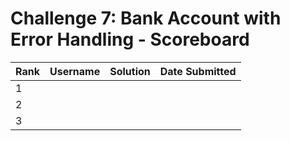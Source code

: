 # Challenge 7: Bank Account with Error Handling - Scoreboard

| Rank | Username | Solution | Date Submitted |
|------|----------|----------|----------------|
| 1    |          |          |                |
| 2    |          |          |                |
| 3    |          |          |                | 
